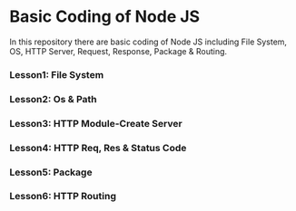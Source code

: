 # Basic Coding of Node JS

In this repository there are basic coding of Node JS including File System, OS, HTTP Server, Request, Response, Package & Routing.

### Lesson1: File System

### Lesson2: Os & Path

### Lesson3: HTTP Module-Create Server

### Lesson4: HTTP Req, Res & Status Code

### Lesson5: Package

### Lesson6: HTTP Routing

